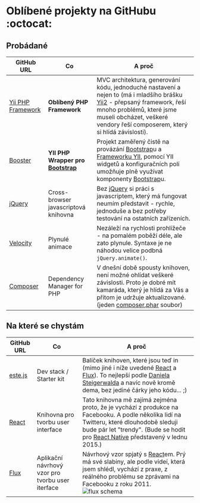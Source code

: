 Oblíbené projekty na GitHubu :octocat:
======================================

Probádané
---------

GitHub URL                                            | Co  | A proč
----------------------------------------------------- | --- | ------
[Yii PHP Framework](https://github.com/yiisoft/yii)   | **Oblíbený PHP Framework** | MVC architektura, generování kódu, jednoduché nastavení a nejen to (má i mladšího brášku [Yii2](https://github.com/yiisoft/yii2) - přepsaný framework, řeší mnoho problémů, které jsme museli obcházet, veškeré vendory řeší composerem, který si hlídá závislosti).
[Booster](https://github.com/clevertech/yiibooster)   | **YII PHP Wrapper pro [Bootstrap](https://github.com/twbs/bootstrap)** | Projekt zaměřený čistě na provázání [Bootstrap](https://github.com/twbs/bootstrap)u a [Frameworku YII](https://github.com/yiisoft/yii), pomocí YII widgetů a konfiguračních polí umožňuje plně využívat komponenty [Bootstrap](https://github.com/twbs/bootstrap)u.
[jQuery](https://github.com/jquery/jquery)            | Cross-browser javascriptová knihovna | Bez [jQuery](https://github.com/jquery/jquery) si práci s javascriptem, který má fungovat neumím představit - rychle, jednoduše a bez potřeby testování na ostatních zařízeních.
[Velocity](https://github.com/julianshapiro/velocity) | Plynulé animace | Nezáleží na rychlosti prohlížeče - na pomalém poběží déle, ale zato plynule. Syntaxe je ne náhodou velice podbná ```jQuery.animate()```.
[Composer](https://github.com/composer/composer)      | Dependency Manager for PHP | V dnešní době spousty knihoven, není možné ohlídat veškeré závislosti. Proto je dobré mít kamaráda, který je hlídá za Vás a přitom je udržuje aktualizované. (jeden [composer.phar](https://getcomposer.org/composer.phar) soubor)

Na které se chystám
-------------------

GitHub URL                                 | Co  | A proč
------------------------------------------ | --- | ------
[este.js](https://github.com/steida/este)  | Dev stack / Starter kit | Balíček knihoven, které jsou teď in (mimo jiné i níže uvedené [React](https://github.com/facebook/react) a [Flux](https://github.com/facebook/flux)). To nejlepší podle [Daniela Steigerwalda](daniel.steigerwald.cz) a navíc nově kromě dema, bez jediné čárky jeho kódu... ;)
[React](https://github.com/facebook/react) | Knihovna pro tvorbu user interface |Tato knihovna mě zajímá zejména proto, že je vychází z produkce na Facebooku. A podle několika lidí na Twitteru, které dlouhodobě sleduji bude pár let "trendy". (Bude se hodit pro [React Native](https://github.com/reactnative/reactnative.com) představený v lednu 2015.)
[Flux](https://github.com/facebook/flux)   | Aplikační návrhový vzor pro tvorbu user iterface | Návrhový vzor spjatý s [React](https://github.com/facebook/react)em. Prý má své slabiny, ale podle videí, která jsem shlédl, vychází z praxe, z reálného problému se zprávami na Facebooku z roku 2011. ![flux schema](https://github.com/facebook/flux/blob/master/docs/img/flux-diagram-white-background.png)
